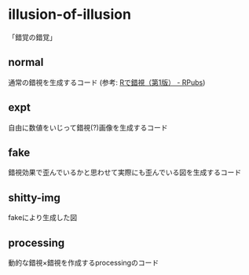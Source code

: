 # illusion-of-illusion
「錯覚の錯覚」

## normal
通常の錯視を生成するコード (参考: [Rで錯視（第1版） - RPubs](https://rpubs.com/kohske/R-de-illusion))

## expt
自由に数値をいじって錯視(?)画像を生成するコード

## fake
錯視効果で歪んでいるかと思わせて実際にも歪んでいる図を生成するコード

## shitty-img
fakeにより生成した図

## processing
動的な錯視×錯視を作成するprocessingのコード

